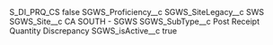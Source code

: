<?xml version="1.0" encoding="UTF-8"?>
<CustomMetadata xmlns="http://soap.sforce.com/2006/04/metadata" xmlns:xsi="http://www.w3.org/2001/XMLSchema-instance" xmlns:xsd="http://www.w3.org/2001/XMLSchema">
    <label>S_DI_PRQ_CS</label>
    <protected>false</protected>
    <values>
        <field>SGWS_Proficiency__c</field>
        <value xsi:nil="true"/>
    </values>
    <values>
        <field>SGWS_SiteLegacy__c</field>
        <value xsi:type="xsd:string">SWS</value>
    </values>
    <values>
        <field>SGWS_Site__c</field>
        <value xsi:type="xsd:string">CA SOUTH - SGWS</value>
    </values>
    <values>
        <field>SGWS_SubType__c</field>
        <value xsi:type="xsd:string">Post Receipt Quantity Discrepancy</value>
    </values>
    <values>
        <field>SGWS_isActive__c</field>
        <value xsi:type="xsd:boolean">true</value>
    </values>
</CustomMetadata>

